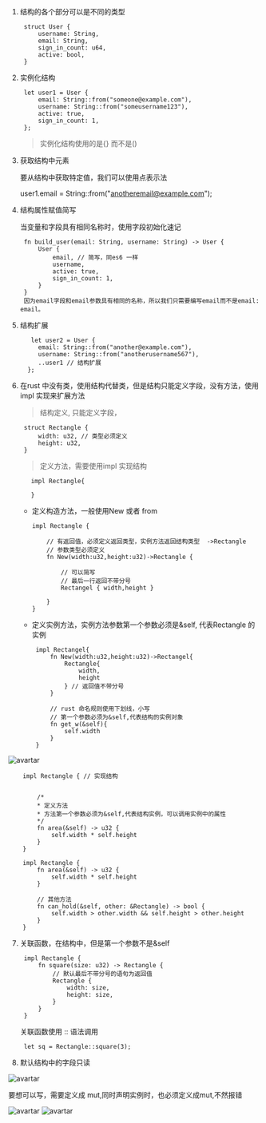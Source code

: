 1. 结构的各个部分可以是不同的类型

        struct User {
            username: String,
            email: String,
            sign_in_count: u64,
            active: bool,
        }

2. 实例化结构

        let user1 = User {
            email: String::from("someone@example.com"),
            username: String::from("someusername123"),
            active: true,
            sign_in_count: 1,
        };

   > 实例化结构使用的是{} 而不是()

3. 获取结构中元素

   要从结构中获取特定值，我们可以使用点表示法

   user1.email = String::from("anotheremail@example.com");

4. 结构属性赋值简写

   当变量和字段具有相同名称时，使用字段初始化速记

        fn build_user(email: String, username: String) -> User {
            User {
                email, // 简写，同es6 一样
                username,
                active: true,
                sign_in_count: 1,
            }
        }
        因为email字段和email参数具有相同的名称，所以我们只需要编写email而不是email: email。

5. 结构扩展

          let user2 = User {
            email: String::from("another@example.com"),
            username: String::from("anotherusername567"),
            ..user1 // 结构扩展
         };

6. 在rust 中没有类，使用结构代替类，但是结构只能定义字段，没有方法，使用impl 实现来扩展方法

   > 结构定义, 只能定义字段，

        struct Rectangle {
            width: u32, // 类型必须定义
            height: u32,
        }

   > 定义方法，需要使用impl 实现结构

          impl Rectangle{

          }
    
    + 定义构造方法，一般使用New 或者 from

          impl Rectangle {

              // 有返回值，必须定义返回类型，实例方法返回结构类型  ->Rectangle
              // 参数类型必须定义
              fn New(width:u32,height:u32)->Rectangle {

                  // 可以简写
                  // 最后一行返回不带分号
                  Rectangel { width,height }

              }
          }
     
     + 定义实例方法，实例方法参数第一个参数必须是&self, 代表Rectangle 的实例

            impl Rectangel{
                fn New(width:u32,height:u32)->Rectangel{
                    Rectangle{
                        width,
                        height
                    } // 返回值不带分号
                }

                // rust 命名规则使用下划线，小写
                // 第一个参数必须为&self,代表结构的实例对象
                fn get_w(&self){
                    self.width
                }
            }

![avartar](../assets/mmgz.jpg)

        impl Rectangle { // 实现结构
   

            /*
            * 定义方法
            * 方法第一个参数必须为&self,代表结构实例，可以调用实例中的属性
            */
            fn area(&self) -> u32 {
                self.width * self.height
            }
        }

        impl Rectangle {
            fn area(&self) -> u32 {
                self.width * self.height
            }
            
            // 其他方法
            fn can_hold(&self, other: &Rectangle) -> bool {
                self.width > other.width && self.height > other.height
            }
        }


7. 关联函数，在结构中，但是第一个参数不是&self

        impl Rectangle {
            fn square(size: u32) -> Rectangle {
                // 默认最后不带分号的语句为返回值
                Rectangle {
                    width: size,
                    height: size,
                }
            }
        }

   关联函数使用 :: 语法调用

        let sq = Rectangle::square(3);

8. 默认结构中的字段只读

![avartar](../assets/readonly.jpg)

   要想可以写，需要定义成 mut,同时声明实例时，也必须定义成mut,不然报错

![avartar](../assets/write.jpg)
![avartar](../assets/write1.jpg)
